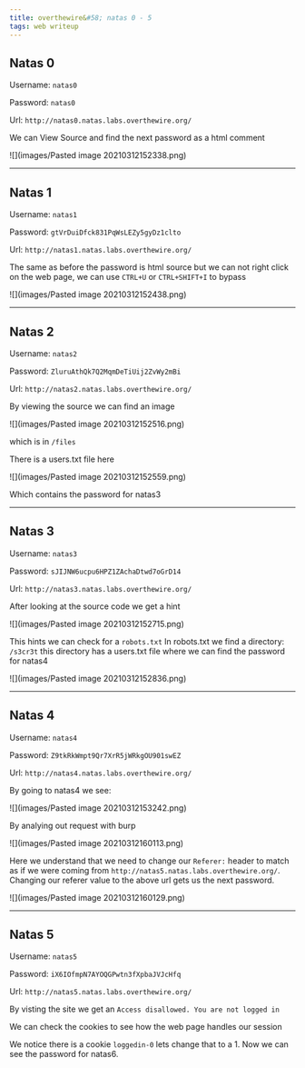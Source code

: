 ```yaml
---
title: overthewire&#58; natas 0 - 5
tags: web writeup
---
```


## Natas 0

Username: `natas0`

Password: `natas0`

Url: `http://natas0.natas.labs.overthewire.org/`

We can View Source and find the next password as a html comment

![](images/Pasted image 20210312152338.png)

___

## Natas 1
Username: `natas1`

Password: `gtVrDuiDfck831PqWsLEZy5gyDz1clto`

Url: `http://natas1.natas.labs.overthewire.org/`

The same as before the password is html source but we can not right click on the web page, we can use `CTRL+U` or `CTRL+SHIFT+I` to bypass

![](images/Pasted image 20210312152438.png)

___

## Natas 2

Username: `natas2`

Password: `ZluruAthQk7Q2MqmDeTiUij2ZvWy2mBi`

Url: `http://natas2.natas.labs.overthewire.org/`

By viewing the source we can find an image

![](images/Pasted image 20210312152516.png)

which is in `/files` 

There is a users.txt file here

![](images/Pasted image 20210312152559.png)

Which contains the password for natas3

___ 

##  Natas 3

Username: `natas3`

Password: `sJIJNW6ucpu6HPZ1ZAchaDtwd7oGrD14`

Url: `http://natas3.natas.labs.overthewire.org/`

After looking at the source code we get a hint

![](images/Pasted image 20210312152715.png)

This hints we can check for a `robots.txt`
In robots.txt we find a directory: `/s3cr3t` 
this directory has a users.txt file where we can find the password for natas4 

![](images/Pasted image 20210312152836.png)

___

## Natas 4

Username: `natas4`

Password: `Z9tkRkWmpt9Qr7XrR5jWRkgOU901swEZ` 

Url: `http://natas4.natas.labs.overthewire.org/`

By going to natas4 we see:

![](images/Pasted image 20210312153242.png)

By analying out request with burp

![](images/Pasted image 20210312160113.png)

Here we understand that we need to change our `Referer:` header to match as if we were coming from `http://natas5.natas.labs.overthewire.org/`. Changing our referer value to the above url gets us the next password.

![](images/Pasted image 20210312160129.png)

___

## Natas 5

Username: `natas5`

Password: `iX6IOfmpN7AYOQGPwtn3fXpbaJVJcHfq`

Url: `http://natas5.natas.labs.overthewire.org/`

By visting the site we get an `Access disallowed. You are not logged in `

We can check the cookies to see how the web page handles our session

We notice there is a cookie `loggedin-0` lets change that to a 1. Now we can see the password for natas6.

